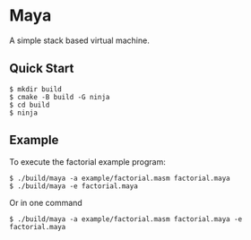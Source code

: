 # Maya

A simple stack based virtual machine.

## Quick Start

```console
$ mkdir build
$ cmake -B build -G ninja
$ cd build
$ ninja
```

## Example

To execute the factorial example program:

```console
$ ./build/maya -a example/factorial.masm factorial.maya
$ ./build/maya -e factorial.maya
```

Or in one command

```console
$ ./build/maya -a example/factorial.masm factorial.maya -e factorial.maya
```

